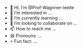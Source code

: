 - 👋 Hi, I’m @Prof-Wagnner-leeite
- 👀 I’m interested in ...
- 🌱 I’m currently learning ...
- 💞️ I’m looking to collaborate on ...
- 📫 How to reach me ...
- 😄 Pronouns: ...
- ⚡ Fun fact: ...

<!---
Prof-Wagnner-leeite/Prof-Wagnner-leeite is a ✨ special ✨ repository because its `README.md` (this file) appears on your GitHub profile.
You can click the Preview link to take a look at your changes.
--->
